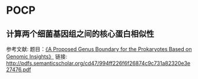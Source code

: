 # POCP
## 计算两个细菌基因组之间的核心蛋白相似性
参考文献:
题目：[《A Proposed Genus Boundary for the Prokaryotes Based on Genomic Insights》](https://jb.asm.org/content/196/12/2210) 
链接: http://pdfs.semanticscholar.org/cd47/994ff226f6f26874c9c731a82320e3e27476.pdf
